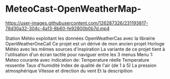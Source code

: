 # MeteoCast-OpenWeatherMap-

https://user-images.githubusercontent.com/126287326/231193817-78d30a32-304c-4a13-8b60-fe92800b0b7d.mp4

Station Météo exploitant les données OpenWeatherCas avec la librairie OpenWeatherOneCall
Ce projet est un dérivé de mon ancien projet Horloge Météo avec les mêmes sources d'inspiration
La variante de ce projet tient à l'utilisation d'un écran tactile pour naviguer entre les 3 menus
Menu 1: Meteo courante avec indication de:
        Temperature réelle
        Temperature ressentie
        Taux d'humidité
        Index de qualité de l'air (de 1 à 5)
        La pression atmosphérique
        Vitesse et direction du vent
        Et la descripition
        
        

